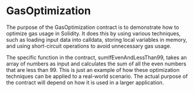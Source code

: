 # GasOptimization

The purpose of the GasOptimization contract is to demonstrate how to optimize gas usage in Solidity. It does this by using various techniques, such as loading input data into calldata, storing local variables in memory, and using short-circuit operations to avoid unnecessary gas usage.

The specific function in the contract, sumIfEvenAndLessThan99, takes an array of numbers as input and calculates the sum of all the even numbers that are less than 99. This is just an example of how these optimization techniques can be applied to a real-world scenario. The actual purpose of the contract will depend on how it is used in a larger application.
